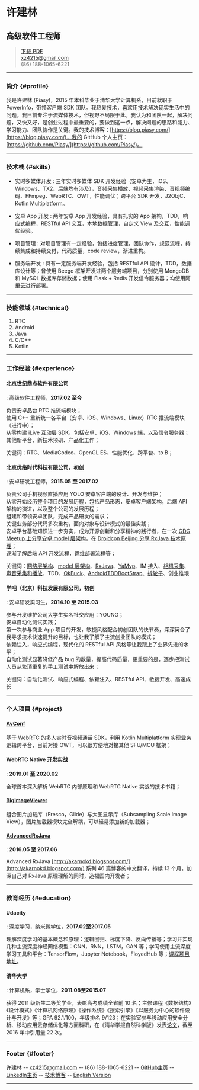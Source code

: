 # 许建林

## 高级软件工程师

> [下载 PDF](resume.pdf)  
> [xz4215@gmail.com](mailto:xz4215@gmail.com)  
> (86) 188-1065-6221

------

### 简介 {#profile}

我是许建林 (Piasy)，2015 年本科毕业于清华大学计算机系，目前就职于 PowerInfo，带领客户端 SDK 团队。我热爱技术，喜欢用技术解决现实生活中的问题。我目前专注于流媒体技术，但视野不局限于此。我认为和团队一起，解决问题，又快又好，是创业过程中最重要的，要做到这一点，解决问题的思路和能力、学习能力、团队协作是关键。我的技术博客：[https://blog.piasy.com/](https://blog.piasy.com/)，我的 GitHub 个人主页：[https://github.com/Piasy/](https://github.com/Piasy/)。

------

### 技术栈 {#skills}

* 实时多媒体开发
  : 三年实时多媒体 SDK 开发经验（安卓为主，iOS、Windows、TX2、后端均有涉及），音频采集播放、视频采集渲染、音视频编码、FFmpeg、WebRTC、OWT，性能调优；跨平台 SDK 开发，J2ObjC、Kotlin Multiplatform。

* 安卓 App 开发
  : 两年安卓 App 开发经验，具有扎实的 App 架构，TDD，响应式编程，RESTful API 交互，本地数据管理，自定义 View 及交互，性能调优经验。

* 项目管理
  : 对项目管理有一定经验，包括进度管理，团队协作，规范流程，持续集成和持续交付，代码质量，code review，渐进重构。

* 服务端开发
  : 具有一定服务端开发经验，包括 RESTful API 设计，TDD，数据库设计等；曾使用 Beego 框架开发过两个服务端项目，分别使用 MongoDB 和 MySQL 数据库存储数据；使用 Flask + Redis 开发信令服务器；均使用阿里云进行部署。

------

### 技能领域 {#technical}

1. RTC
1. Android
1. Java
1. C/C++
1. Kotlin

------

### 工作经验 {#experience}

#### 北京世纪鼎点软件有限公司

: 高级软件工程师，__2017.02 至今__

  负责安卓品台 RTC 推流端模块；  
  使用 C++ 重新统一各平台（安卓、iOS、Windows、Linux）RTC 推流端模块（进行中）；  
  从零构建 iLive 互动层 SDK，包括安卓、iOS、Windows 端，以及信令服务器；  
  其他新平台、新技术预研、产品化工作；  

  关键词：RTC、MediaCodec、OpenGL ES、性能优化、跨平台、to B；

#### 北京优络时代科技有限公司，初创

: 安卓研发工程师，__2015.05 至 2017.02__

  负责公司手机视频直播应用 YOLO 安卓客户端的设计、开发与维护；  
  从零开始经历整个项目的发展历程，包括产品形态，安卓客户端架构，后端 API 架构的演进，以及整个公司的发展历程；  
  组建和带领安卓团队，完成产品研发的需求；  
  关键业务部分代码多次重构，面向对象与设计模式的最佳实践；  
  安卓平台基础知识进一步夯实，成为开源创新和分享精神的践行者，在一次 [GDG Meetup 上分享安卓 model 层架构](https://github.com/Piasy/talks/tree/master/GDGMeetUp_20160807)，在 [Droidcon Beijing 分享 RxJava 技术原理](https://github.com/Piasy/talks/tree/master/Droidcon_Beijing_20161117)；  
  逐渐了解后端 API 开发流程，运维部署流程等；  

  关键词：[网络层架构](http://blog.piasy.com/2016/08/29/RESTful-Android-Network-Solution-1/)、[model 层架构](http://blog.piasy.com/2016/05/06/Perfect-Android-Model-Layer/)、[RxJava](https://blog.piasy.com/AdvancedRxJava/index.html)、[YaMvp](https://github.com/Piasy/YaMvp)、IM 接入、[相机采集](https://github.com/Piasy/CameraCompat)、[声音采集和播放](https://github.com/Piasy/RxAndroidAudio)、TDD、[OkBuck](https://github.com/uber/okbuck)、[AndroidTDDBootStrap](https://github.com/Piasy/AndroidTDDBootStrap)、[拆轮子](http://blog.piasy.com/tags/#拆轮子)、创业维艰

#### 学吧（北京）科技发展有限公司，初创

: 安卓研发实习生，__2014.10 至 2015.03__

  参与开发维护公司大学生实名社交应用：YOUNG；  
  安卓自动化测试实践；  
  第一次参与商业 App 项目的开发，敏捷风格配合初创团队的快节奏，深深契合了我寻求技术快速提升的目标，也让我了解了主流创业团队的模式；  
  依赖注入，响应式编程，现代化的 RESTful API 风格等让我跟上了业界先进的水平；  
  自动化测试显著降低产品 bug 的数量，提高代码质量，更重要的是，逐步把测试人员从繁琐重复的手工测试中解放出来；

  关键词：自动化测试、响应式编程、依赖注入、RESTful API、敏捷开发、高速成长

------

### 个人项目 {#project}

#### [AvConf](https://github.com/Piasy/AvConf)

  基于 WebRTC 的多人实时音视频通话 SDK，利用 Kotlin Multiplatform 实现业务逻辑跨平台，目前对接 OWT，可以很方便地对接其他 SFU/MCU 框架；

#### WebRTC Native 开发实战

: __2019.01 至 2020.02__

  全球首本深入解析 WebRTC 内部原理和 WebRTC Native 实战的技术书籍；

#### [BigImageViewer](https://github.com/Piasy/BigImageViewer)

  组合图片加载库（Fresco，Glide）与大图显示库（Subsampling Scale Image View），图片加载器模块完全解耦，可以轻易添加新的加载器；

#### [AdvancedRxJava](https://github.com/Piasy/AdvancedRxJava)

: __2016.05 至 2017.06__

  Advanced RxJava [http://akarnokd.blogspot.com/](http://akarnokd.blogspot.com/) 系列 46 篇博客的中文翻译，持续 13 个月，加深自己对 RxJava 原理理解的同时，造福国内开发者；

------

### 教育经历 {#education}

#### Udacity

: 深度学习，纳米微学位，__2017.02至2017.05__

  理解深度学习的基本概念和原理：逻辑回归、梯度下降、反向传播等；学习并实现几种主流深度神经网络模型：CNN，RNN，LSTM，GAN 等；学习使用主流深度学习工具和平台：TensorFlow，Jupyter Notebook，FloyedHub 等；[课程项目地址](https://github.com/Piasy/Udacity-DLND)。

#### 清华大学

: 计算机系，学士学位，__2011.08至2015.07__

  获得 2011 级新生二等奖学金，表彰高考成绩全省前 10 名；主修课程《数据结构》《设计模式》《计算机网络原理》《操作系统》《搜索引擎》《以服务为中心的软件设计与开发》等；GPA 92.1/100，年级排名 9/123；在实验室参与移动应用安全分析、移动应用云存储优化等方面科研，在《清华学报自然科学版》发表[论文](https://scholar.google.com/citations?view_op=view_citation&hl=zh-CN&user=fbkK3EYAAAAJ&citation_for_view=fbkK3EYAAAAJ:u5HHmVD_uO8C)，截至 2016 年中引用量 22 次。

------

### Footer {#footer}

许建林 -- [xz4215@gmail.com](mailto:xz4215@gmail.com) -- (86) 188-1065-6221 -- [GitHub主页](https://github.com/Piasy/) -- [LinkedIn主页](https://www.linkedin.com/in/piasy) -- [技术博客](https://blog.piasy.com/) -- [English Version](dist/piasy_resume_en.html)

------
